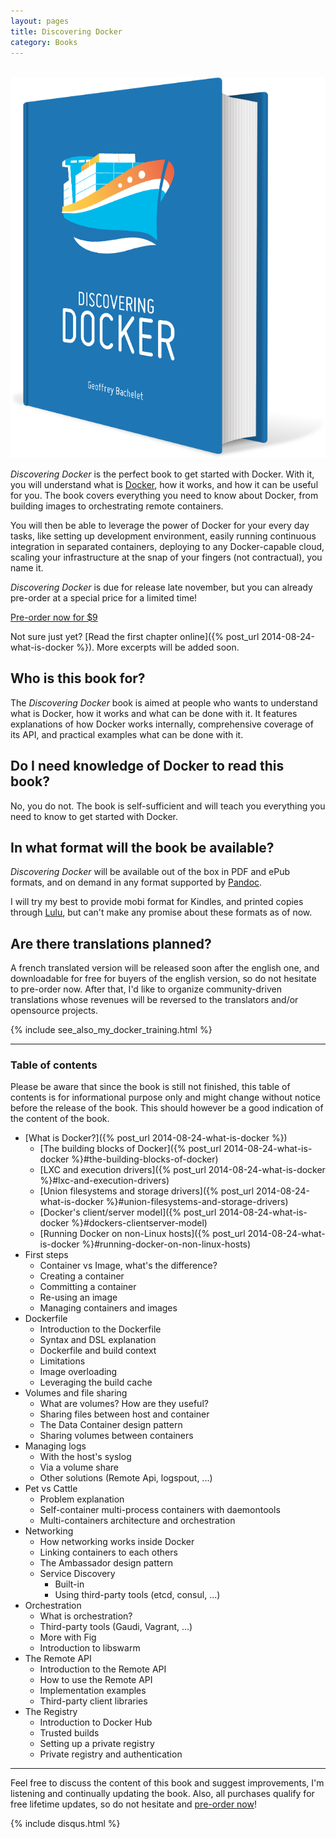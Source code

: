 ```yaml
---
layout: pages
title: Discovering Docker
category: Books
---
```


<br />

<img class="book-cover" src="/images/discovering-docker/book.png" alt="Discovering Docker" />

*Discovering Docker* is the perfect book to get started with Docker. With it, you will understand what is <a href="http://docker.com/">Docker</a>, how it works, and how it can be useful for you. The book covers everything you need to know about Docker, from building images to orchestrating remote containers.

You will then be able to leverage the power of Docker for your every day tasks, like setting up development environment, easily running continuous integration in separated containers, deploying to any Docker-capable cloud, scaling your infrastructure at the snap of your fingers (not contractual), you name it.

*Discovering Docker* is due for release late november, but you can already pre-order at a special price for a limited time!

<div class="pre-order">
    <a href="http://gum.co/discovering-docker/pre-order?wanted=true" class="btn btn-success">Pre-order now for $9</a>
</div>

Not sure just yet? [Read the first chapter online]({% post_url 2014-08-24-what-is-docker %}). More excerpts will be added soon. 

## Who is this book for?

The *Discovering Docker* book is aimed at people who wants to understand what is Docker, how it works and what can be done with it. It features explanations of how Docker works internally, comprehensive coverage of its API, and practical examples what can be done with it.

## Do I need knowledge of Docker to read this book?

No, you do not. The book is self-sufficient and will teach you everything you need to know to get started with Docker.

## In what format will the book be available?

*Discovering Docker* will be available out of the box in PDF and ePub formats, and on demand in any format supported by [Pandoc](http://johnmacfarlane.net/pandoc/).

I will try my best to provide mobi format for Kindles, and printed copies through [Lulu](http://lulu.com), but can't make any promise about these formats as of now.

## Are there translations planned?

A french translated version will be released soon after the english one, and downloadable for free for buyers of the english version, so do not hesitate to pre-order now. After that, I'd like to organize community-driven translations whose revenues will be reversed to the translators and/or opensource projects.

{% include see_also_my_docker_training.html %}

---

### Table of contents

Please be aware that since the book is still not finished, this table of contents is for informational purpose only and might change without notice before the release of the book. This should however be a good indication of the content of the book.

* [What is Docker?]({% post_url 2014-08-24-what-is-docker %})
  * [The building blocks of Docker]({% post_url 2014-08-24-what-is-docker %}#the-building-blocks-of-docker)
  * [LXC and execution drivers]({% post_url 2014-08-24-what-is-docker %}#lxc-and-execution-drivers)
  * [Union filesystems and storage drivers]({% post_url 2014-08-24-what-is-docker %}#union-filesystems-and-storage-drivers)
  * [Docker's client/server model]({% post_url 2014-08-24-what-is-docker %}#dockers-clientserver-model)
  * [Running Docker on non-Linux hosts]({% post_url 2014-08-24-what-is-docker %}#running-docker-on-non-linux-hosts)
* First steps
  * Container vs Image, what's the difference?
  * Creating a container
  * Committing a container
  * Re-using an image
  * Managing containers and images
* Dockerfile
  * Introduction to the Dockerfile
  * Syntax and DSL explanation
  * Dockerfile and build context
  * Limitations
  * Image overloading
  * Leveraging the build cache
* Volumes and file sharing
  * What are volumes? How are they useful?
  * Sharing files between host and container
  * The Data Container design pattern
  * Sharing volumes between containers
* Managing logs
  * With the host's syslog
  * Via a volume share
  * Other solutions (Remote Api, logspout, ...)
* Pet vs Cattle
  * Problem explanation
  * Self-container multi-process containers with daemontools
  * Multi-containers architecture and orchestration
* Networking
  * How networking works inside Docker
  * Linking containers to each others
  * The Ambassador design pattern
  * Service Discovery
    * Built-in
    * Using third-party tools (etcd, consul, ...)
* Orchestration
  * What is orchestration?
  * Third-party tools (Gaudi, Vagrant, ...)
  * More with Fig
  * Introduction to libswarm
* The Remote API
  * Introduction to the Remote API
  * How to use the Remote API
  * Implementation examples
  * Third-party client libraries
* The Registry
  * Introduction to Docker Hub
  * Trusted builds
  * Setting up a private registry
  * Private registry and authentication

---
Feel free to discuss the content of this book and suggest improvements, I'm listening and continually updating the book. Also, all purchases qualify for free lifetime updates, so do not hesitate and <a href="https://gum.co/discovering-docker/pre-order?wanted=true">pre-order now</a>!

{% include disqus.html %}
